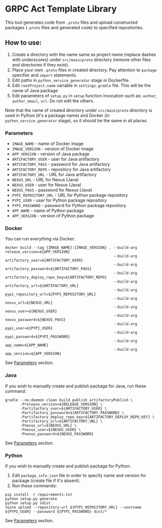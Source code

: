 # GRPC Act Template Library

This tool generates code from `.proto` files and upload constructed packages (`.proto` files and generated code) to specified repositories.

## How to use:
1. Create a directory with the name same as project name (replace dashes with underscores) under `src/main/proto` directory (remove other files and directories if they exist).
2. Place your own `.proto` files in created directory. Pay attention to `package` specifier and `import` statements.
3. Edit paths in `python_service_generator` stage in Dockerfile.
4. Edit `rootProject.name` variable in `settings.gradle` file. This will be the name of Java package.
5. Edit parameters of `setup.py` in `setup` function invocation such as: `author`, `author_email`, `url`. Do not edit the others.

Note that the name of created directory under `src/main/proto` directory is used in Python (it's a package name) and Docker (in `python_service_generator` stage), so it should be the same in all places.

### Parameters
- `IMAGE_NAME` - name of Docker image
- `IMAGE_VERSION` - version of Docker image
- `APP_VERSION` - version of Java package
- `ARTIFACTORY_USER` - user for Java artifactory
- `ARTIFACTORY_PASS` - password for Java artifactory
- `ARTIFACTORY_REPO` - repository for Java artifactory
- `ARTIFACTORY_URL` - URL for Java artifactory
- `NEXUS_URL` - URL for Nexus (Java)
- `NEXUS_USER` - user for Nexus (Java)
- `NEXUS_PASS` - password for Nexus (Java)
- `PYPI_REPOSITORY_URL` - URL for Python package repository
- `PYPI_USER` - user for Python package repository
- `PYPI_PASSWORD` - password for Python package repository
- `APP_NAME` - name of Python package
- `APP_VERSION` - version of Python package

### Docker
You can run everything via Docker:
```
docker build --tag {IMAGE_NAME}:{IMAGE_VERSION} . --build-arg release_version=${APP_VERSION}
                                                  --build-arg artifactory_user=${ARTIFACTORY_USER}
                                                  --build-arg artifactory_password=${ARTIFACTORY_PASS}
                                                  --build-arg artifactory_deploy_repo_key=${ARTIFACTORY_REPO}
                                                  --build-arg artifactory_url=${ARTIFACTORY_URL}
                                                  --build-arg pypi_repository_url=${PYPI_REPOSITORY_URL}
                                                  --build-arg nexus_url=${NEXUS_URL}
                                                  --build-arg nexus_user=${NEXUS_USER}
                                                  --build-arg nexus_password=${NEXUS_PASS}
                                                  --build-arg pypi_user=${PYPI_USER}
                                                  --build-arg pypi_password=${PYPI_PASSWORD}
                                                  --build-arg app_name=${APP_NAME}
                                                  --build-arg app_version=${APP_VERSION}
```
See [Parameters](#parameters) section.

### Java
If you wish to manually create and publish package for Java, run these command:
``` 
gradle --no-daemon clean build publish artifactoryPublish \
       -Prelease_version=${RELEASE_VERSION} \
       -Partifactory_user=${ARTIFACTORY_USER} \
       -Partifactory_password=${ARTIFACTORY_PASSWORD} \
       -Partifactory_deploy_repo_key=${ARTIFACTORY_DEPLOY_REPO_KEY} \
       -Partifactory_url=${ARTIFACTORY_URL} \
       -Pnexus_url=${NEXUS_URL} \
       -Pnexus_user=${NEXUS_USER} \
       -Pnexus_password=${NEXUS_PASSWORD}
```
See [Parameters](#parameters) section.

### Python
If you wish to manually create and publish package for Python:
1. Edit `package_info.json` file in order to specify name and version for package (create file if it's absent).
2. Run these commands:
```
pip install -r requirements.txt
python setup.py generate
python setup.py sdist
twine upload --repository-url ${PYPI_REPOSITORY_URL} --username ${PYPI_USER} --password ${PYPI_PASSWORD} dist/*
```
See [Parameters](#parameters) section.
